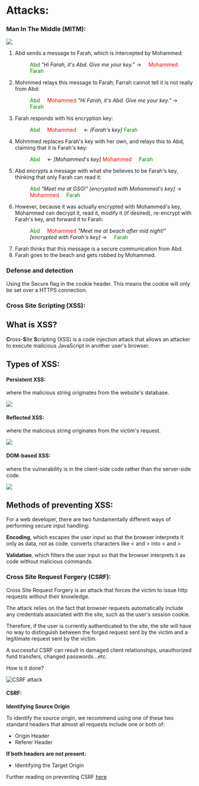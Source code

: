 # Attacks:

### Man In The Middle (MITM):


![](http://i68.tinypic.com/rlfhit.png)

<ol>
  <li>Abd sends a message to Farah, which is intercepted by Mohammed:
  <dl>
  <dd><span style="color:green;">Abd</span> <i>"Hi Farah, it's Abd. Give me your key."</i> → &nbsp; &nbsp; <span style="color:red;">Mohammed</span> &nbsp; &nbsp; <span style="color:green;">Farah</span></dd>
  </dl>
  </li>
  <li>Mohmmed relays this message to Farah; Farrah cannot tell it is not really from Abd:
  <dl>
  <dd><span style="color:green;">Abd</span> &nbsp; &nbsp; <span style="color:red;">Mohammed</span> <i>"Hi Farah, it's Abd. Give me your key."</i> → &nbsp; &nbsp; <span style="color:green;">Farah</span></dd>
  </dl>
  </li>
  <li>Farah responds with his encryption key:
  <dl>
  <dd><span style="color:green;">Abd</span> &nbsp; &nbsp; <span style="color:red;">Mohammed</span> &nbsp; &nbsp; ← <i>[Farah's key]</i> <span style="color:green;">Farah</span></dd>
  </dl>
  </li>
  <li>Mohmmed replaces Farah's key with her own, and relays this to Abd, claiming that it is Farah's key:
  <dl>
  <dd><span style="color:green;">Abd</span> &nbsp; &nbsp; ← <i>[Mohammed's key]</i> <span style="color:red;">Mohammed</span> &nbsp; &nbsp; <span style="color:green;">Farah</span></dd>
  </dl>
  </li>
  <li>Abd encrypts a message with what she believes to be Farah's key, thinking that only Farah can read it:
  <dl>
  <dd><span style="color:green;">Abd</span> <i>"Meet me at GSG!" [encrypted with Mohammed's key]</i> → &nbsp; &nbsp; <span style="color:red;">Mohammed</span> &nbsp; &nbsp; <span style="color:green;">Farah</span></dd>
  </dl>
  </li>
  <li>However, because it was actually encrypted with Mohammed's key, Mohammed can decrypt it, read it, modify it (if desired), re-encrypt with Farah's key, and forward it to Farah:
  <dl>
  <dd><span style="color:green;">Abd</span> &nbsp; &nbsp; <span style="color:red;">Mohammed</span> <i>"Meet me at beach after mid night!" [encrypted with Farah's key]</i> → &nbsp; &nbsp; <span style="color:green;">Farah</span></dd>
  </dl>
  </li>
  <li>Farah thinks that this message is a secure communication from Abd.</li>
  <li>Farah goes to the beach and gets robbed by Mohammed.</li>
  </ol>


### Defense and detection

   Using the Secure flag in the cookie header. This means the cookie will only be set over a HTTPS connection.



### Cross Site Scripting (XSS):
## What is XSS?

**C**ross-**S**ite **S**cripting (XSS) is a code injection attack that allows an attacker to execute malicious JavaScript in another user's browser.

## Types of XSS:


#### Persistent XSS:
where the malicious string originates from the website's database.

![](https://excess-xss.com/persistent-xss.png)

#### Reflected XSS:
where the malicious string originates from the victim's request.

![](https://excess-xss.com/reflected-xss.png)

#### DOM-based XSS:
where the vulnerability is in the client-side code rather than the server-side code.

![](https://excess-xss.com/dom-based-xss.png)

## Methods of preventing XSS:
For a web developer, there are two fundamentally different ways of performing secure input handling:

**Encoding**, which escapes the user input so that the browser interprets it only as data, not as code.
converts characters like < and > into &lt; and &gt;

**Validation**, which filters the user input so that the browser interprets it as code without malicious commands.

### Cross Site Request Forgery (CSRF):

Cross Site Request Forgery is an attack that forces the victim to issue http requests without their knowledge.

The attack relies on the fact that browser requests automatically include any credentials associated with the site, such as the user's session cookie.

Therefore, if the user is currently authenticated to the site, the site will have no way to distinguish between the forged request sent by the victim and a legitimate request sent by the victim.

A successful CSRF can result in damaged client relationships, unauthorized fund transfers, changed passwords...etc.

How is it done?

![CSRF attack](https://www.incapsula.com/images/illustrations/web-app-security-mini-site/csrf-cross-site-request-forgery.png)




#### CSRF:

**Identifying Source Origin**

To identify the source origin, we recommend using one of these two standard headers that almost all requests include one or both of:
* Origin Header
* Referer Header

**If both headers are not present:**
* Identifying the Target Origin

Further reading on preventing CSRF [here
](https://bit.ly/NKbSES)
